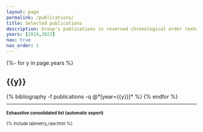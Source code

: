 ```yaml
---
layout: page
permalink: /publications/
title: Selected publications
description: Group's publications in reversed chronological order (exhaustive list at the bottom).
years: [2024,2023]
nav: true
nav_order: 1
---
```

<!-- _pages/publications.md -->
<div class="publications">

{%- for y in page.years %}
  <h2 class="year">{{y}}</h2>
  {% bibliography -f publications -q @*[year={{y}}]* %}
{% endfor %}

</div>
<div id="labmetry">
  <hr/>
  <h4>Exhaustive consolidated list (automatic export)</h4>
    {% include labmetry_raw.html %}
</div>
<style>
  #labmetry {
    font-size: 80%;
    h2 {
      font-size: 100%;
    }
  }
</style>